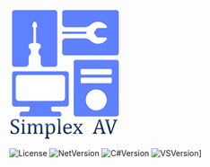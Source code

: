 ![simplex_av_logo](./simplex_av_logo_200x233.png)


![License](https://img.shields.io/badge/license-MIT-green)   ![NetVersion](https://img.shields.io/badge/Net%20version-4.8-blue)   ![C#Version](https://img.shields.io/badge/CSharp%20version-7.3-brightgreen)   ![VSVersion](https://img.shields.io/badge/Visual%20Studio-2022-violet)]
